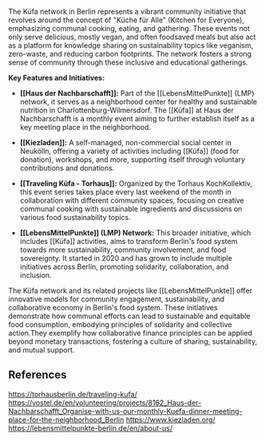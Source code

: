 
The Küfa network in Berlin represents a vibrant community initiative that revolves around the concept of "Küche für Alle" (Kitchen for Everyone), emphasizing communal cooking, eating, and gathering. These events not only serve delicious, mostly vegan, and often foodsaved meals but also act as a platform for knowledge sharing on sustainability topics like veganism, zero-waste, and reducing carbon footprints. The network fosters a strong sense of community through these inclusive and educational gatherings.

**Key Features and Initiatives:**

- **[[Haus der Nachbarschafft]]:** Part of the [[LebensMittelPunkte]] (LMP) network, it serves as a neighborhood center for healthy and sustainable nutrition in Charlottenburg-Wilmersdorf. The [[Küfa]] at Haus der Nachbarschafft is a monthly event aiming to further establish itself as a key meeting place in the neighborhood.
  
- **[[Kiezladen]]:** A self-managed, non-commercial social center in Neukölln, offering a variety of activities including [[Küfa]] (food for donation), workshops, and more, supporting itself through voluntary contributions and donations.

- **[[Traveling Küfa - Torhaus]]:** Organized by the Torhaus KochKollektiv, this event series takes place every last weekend of the month in collaboration with different community spaces, focusing on creative communal cooking with sustainable ingredients and discussions on various food sustainability topics.

- **[[LebensMittelPunkte]] (LMP) Network:** This broader initiative, which includes [[Küfa]] activities, aims to transform Berlin's food system towards more sustainability, community involvement, and food sovereignty. It started in 2020 and has grown to include multiple initiatives across Berlin, promoting solidarity, collaboration, and inclusion.

The Küfa network and its related projects like [[LebensMittelPunkte]] offer innovative models for community engagement, sustainability, and collaborative economy in Berlin's food system. These initiatives demonstrate how communal efforts can lead to sustainable and equitable food consumption, embodying principles of solidarity and collective action.They exemplify how collaborative finance principles can be applied beyond monetary transactions, fostering a culture of sharing, sustainability, and mutual support.


## References

https://torhausberlin.de/traveling-kufa/
https://vostel.de/en/volunteering/projects/8162_Haus-der-Nachbarschafft_Organise-with-us-our-monthly-Kuefa-dinner-meeting-place-for-the-neighborhood_Berlin
https://www.kiezladen.org/
https://lebensmittelpunkte-berlin.de/en/about-us/